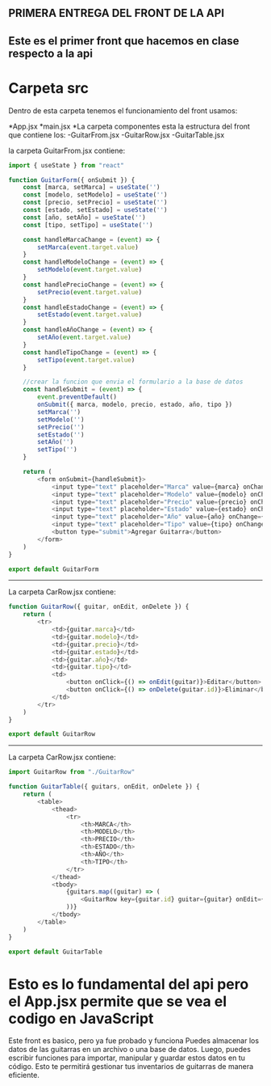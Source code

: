 ## PRIMERA ENTREGA DEL FRONT DE LA API 

Este es el primer front que hacemos en clase respecto a la api 
------
# Carpeta src 
Dentro de esta carpeta tenemos el funcionamiento del front usamos:

*App.jsx 
*main.jsx
*La carpeta componentes esta la estructura del front que contiene los: 
-GuitarFrom.jsx
-GuitarRow.jsx
-GuitarTable.jsx

la carpeta GuitarFrom.jsx contiene: 
``` JavaScript
import { useState } from "react"

function GuitarForm({ onSubmit }) {
    const [marca, setMarca] = useState('')
    const [modelo, setModelo] = useState('')
    const [precio, setPrecio] = useState('')
    const [estado, setEstado] = useState('')
    const [año, setAño] = useState('')
    const [tipo, setTipo] = useState('')

    const handleMarcaChange = (event) => {
        setMarca(event.target.value)
    }
    const handleModeloChange = (event) => {
        setModelo(event.target.value)
    }
    const handlePrecioChange = (event) => {
        setPrecio(event.target.value)
    }
    const handleEstadoChange = (event) => {
        setEstado(event.target.value)
    }
    const handleAñoChange = (event) => {
        setAño(event.target.value)
    }
    const handleTipoChange = (event) => {
        setTipo(event.target.value)
    }

    //crear la funcion que envia el formulario a la base de datos
    const handleSubmit = (event) => {
        event.preventDefault()
        onSubmit({ marca, modelo, precio, estado, año, tipo })
        setMarca('')
        setModelo('')
        setPrecio('')
        setEstado('')
        setAño('')
        setTipo('')
    }

    return (
        <form onSubmit={handleSubmit}>
            <input type="text" placeholder="Marca" value={marca} onChange={handleMarcaChange} required />
            <input type="text" placeholder="Modelo" value={modelo} onChange={handleModeloChange} required />
            <input type="text" placeholder="Precio" value={precio} onChange={handlePrecioChange} required />
            <input type="text" placeholder="Estado" value={estado} onChange={handleEstadoChange} required />
            <input type="text" placeholder="Año" value={año} onChange={handleAñoChange} required />
            <input type="text" placeholder="Tipo" value={tipo} onChange={handleTipoChange} required />
            <button type="submit">Agregar Guitarra</button>
        </form>
    )
}

export default GuitarForm
```
------
La carpeta CarRow.jsx contiene: 
```JavaScript
function GuitarRow({ guitar, onEdit, onDelete }) {
    return (
        <tr>
            <td>{guitar.marca}</td>
            <td>{guitar.modelo}</td>
            <td>{guitar.precio}</td>
            <td>{guitar.estado}</td>
            <td>{guitar.año}</td>
            <td>{guitar.tipo}</td>
            <td>
                <button onClick={() => onEdit(guitar)}>Editar</button>
                <button onClick={() => onDelete(guitar.id)}>Eliminar</button>
            </td>
        </tr>
    )
}

export default GuitarRow
```
------
La carpeta CarRow.jsx contiene: 
```JavaScript
import GuitarRow from "./GuitarRow"

function GuitarTable({ guitars, onEdit, onDelete }) {
    return (
        <table>
            <thead>
                <tr>
                    <th>MARCA</th>
                    <th>MODELO</th>
                    <th>PRECIO</th>
                    <th>ESTADO</th>
                    <th>AÑO</th>
                    <th>TIPO</th>
                </tr>
            </thead>
            <tbody>
                {guitars.map((guitar) => (
                    <GuitarRow key={guitar.id} guitar={guitar} onEdit={onEdit} onDelete={onDelete} />
                ))}
            </tbody>
        </table>
    )
}

export default GuitarTable
```

# Esto es lo fundamental del api pero el App.jsx permite que se vea el codigo en JavaScript
Este front es basico, pero ya fue probado y funciona
Puedes almacenar los datos de las guitarras en un archivo o una base de datos. Luego, puedes escribir funciones para importar, manipular y guardar estos datos en tu código. Esto te permitirá gestionar tus inventarios de guitarras de manera eficiente.

